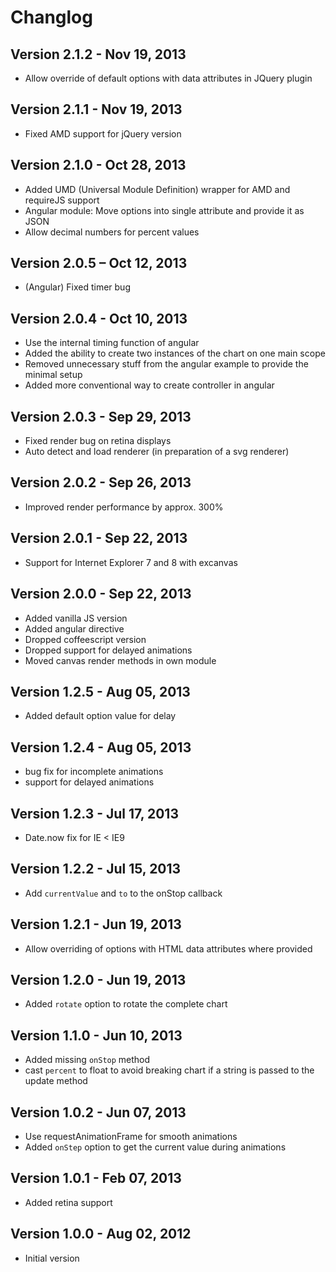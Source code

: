 # Changlog

## Version 2.1.2 - Nov 19, 2013
* Allow override of default options with data attributes in JQuery plugin

## Version 2.1.1 - Nov 19, 2013
* Fixed AMD support for jQuery version

## Version 2.1.0 - Oct 28, 2013
* Added UMD (Universal Module Definition) wrapper for AMD and requireJS support
* Angular module: Move options into single attribute and provide it as JSON
* Allow decimal numbers for percent values

## Version 2.0.5 – Oct 12, 2013
* (Angular) Fixed timer bug

## Version 2.0.4 - Oct 10, 2013
* Use the internal timing function of angular
* Added the ability to create two instances of the chart on one main scope
* Removed unnecessary stuff from the angular example to provide the minimal setup
* Added more conventional way to create controller in angular

## Version 2.0.3 - Sep 29, 2013
* Fixed render bug on retina displays
* Auto detect and load renderer (in preparation of a svg renderer)

## Version 2.0.2 - Sep 26, 2013
* Improved render performance by approx. 300%

## Version 2.0.1 - Sep 22, 2013
* Support for Internet Explorer 7 and 8 with excanvas

## Version 2.0.0 - Sep 22, 2013
* Added vanilla JS version
* Added angular directive
* Dropped coffeescript version
* Dropped support for delayed animations
* Moved canvas render methods in own module

## Version 1.2.5 - Aug 05, 2013
* Added default option value for delay

## Version 1.2.4 - Aug 05, 2013
* bug fix for incomplete animations
* support for delayed animations

## Version 1.2.3 - Jul 17, 2013
* Date.now fix for IE < IE9

## Version 1.2.2 - Jul 15, 2013
* Add `currentValue` and `to` to the onStop callback

## Version 1.2.1 - Jun 19, 2013
* Allow overriding of options with HTML data attributes where provided

## Version 1.2.0 - Jun 19, 2013
* Added `rotate` option to rotate the complete chart

## Version 1.1.0 - Jun 10, 2013
* Added missing `onStop` method
* cast `percent` to float to avoid breaking chart if a string is passed to the update method

## Version 1.0.2 - Jun 07, 2013
* Use requestAnimationFrame for smooth animations
* Added `onStep` option to get the current value during animations

## Version 1.0.1 - Feb 07, 2013
* Added retina support

## Version 1.0.0 - Aug 02, 2012
* Initial version
